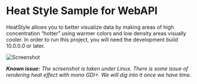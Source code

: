 # Heat Style Sample for WebAPI
HeatStyle allows you to better visualize data by making areas of high concentration “hotter” using warmer colors and low density areas visually cooler. In order to run this project, you will need the development build 10.0.0.0 or later.

![Screenshot](https://raw.githubusercontent.com/howardchn/Sample-HeatMap-WLM/master/screenshot.png)

_**Known issue:** The screenshot is taken under Linux. There is some issue of rendering heat effect with mono GDI+. We will dig into it once we have time._
